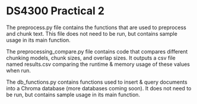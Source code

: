 # DS4300 Practical 2

The preprocess.py file contains the functions that are used to preprocess and chunk text. 
This file does not need to be run, but contains sample usage in its main function.

The preprocessing_compare.py file contains code that compares different chunking models, chunk sizes, and overlap sizes.
It outputs a csv file named results.csv comparing the runtime & memory usage of these values when run.

The db_functions.py contains functions used to insert & query documents into a Chroma database (more databases coming soon).
It does not need to be run, but contains sample usage in its main function.
